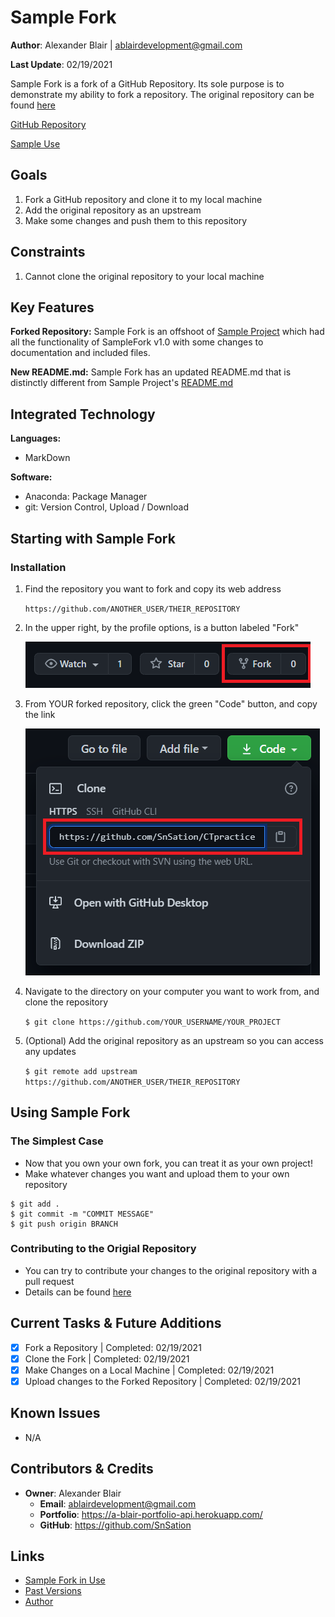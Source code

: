Sample Fork
=============

**Author**: Alexander Blair | ablairdevelopment@gmail.com

**Last Update**: 02/19/2021

Sample Fork is a fork of a GitHub Repository. Its sole purpose is to demonstrate my ability to fork a repository. The original repository can be found [here](https://github.com/SnSation/SampleProject "SnSation's SampleProject")

[GitHub Repository](https://github.com/SnSation/SampleFork "Sample Fork Repository")

[Sample Use](https://a-blair-portfolio-api.herokuapp.com/project/SampleFork "Sample Fork on Website")

Goals
-------------------------

1. Fork a GitHub repository and clone it to my local machine
2. Add the original repository as an upstream
3. Make some changes and push them to this repository

Constraints
-----------
1. Cannot clone the original repository to your local machine

Key Features
------------

**Forked Repository:**
Sample Fork is an offshoot of [Sample Project](https://github.com/SnSation/SampleProject "Original Repository: SampleProject") which had all the functionality of SampleFork v1.0 with some changes to documentation and included files.

**New README.md:**
Sample Fork has an updated README.md that is distinctly different from Sample Project's [README.md](https://github.com/SnSation/SampleProject/README.md "Sample Project's README.md")

Integrated Technology
-----------------------
**Languages:**
- MarkDown

**Software:**
- Anaconda: Package Manager
- git: Version Control, Upload / Download


Starting with Sample Fork
-------------------
### Installation
1. Find the repository you want to fork and copy its web address

    `https://github.com/ANOTHER_USER/THEIR_REPOSITORY`

2. In the upper right, by the profile options, is a button labeled "Fork"

    ![Fork Button](https://raw.githubusercontent.com/SnSation/SampleFork/development/images/fork_button.png)

3. From YOUR forked repository, click the green "Code" button, and copy the link

    ![Clone Link](https://raw.githubusercontent.com/SnSation/SampleFork/development/images/clone_link.png)

4. Navigate to the directory on your computer you want to work from, and clone the repository

    `$ git clone https://github.com/YOUR_USERNAME/YOUR_PROJECT`

5. (Optional) Add the original repository as an upstream so you can access any updates

    `$ git remote add upstream https://github.com/ANOTHER_USER/THEIR_REPOSITORY`



Using Sample Fork
------------
### The Simplest Case

- Now that you own your own fork, you can treat it as your own project!
- Make whatever changes you want and upload them to your own repository

```
$ git add .
$ git commit -m "COMMIT MESSAGE"
$ git push origin BRANCH
```

### Contributing to the Origial Repository
- You can try to contribute your changes to the original repository with a pull request
- Details can be found [here](https://docs.github.com/en/github/collaborating-with-issues-and-pull-requests/creating-a-pull-request-from-a-fork "Pull Requests from a Fork")

Current Tasks & Future Additions
--------------------------------
- [x] Fork a Repository | Completed: 02/19/2021
- [x] Clone the Fork | Completed: 02/19/2021
- [x] Make Changes on a Local Machine | Completed: 02/19/2021
- [x] Upload changes to the Forked Repository | Completed: 02/19/2021

Known Issues
------------

- N/A

Contributors & Credits
--------------------------

- **Owner**: Alexander Blair
    - **Email**: ablairdevelopment@gmail.com
    - **Portfolio**: https://a-blair-portfolio-api.herokuapp.com/
    - **GitHub**: https://github.com/SnSation

Links
-----

- [Sample Fork in Use](https://a-blair-portfolio-api.herokuapp.com/projects/SampleFork "See Sample Fork in Use")
- [Past Versions](https://a-blair-portfolio-api.herokuapp.com/archive/project/SampleFork "Past Versions Directory")
- [Author](https://a-blair-portfolio.herokuapp.com/ "Author Website")